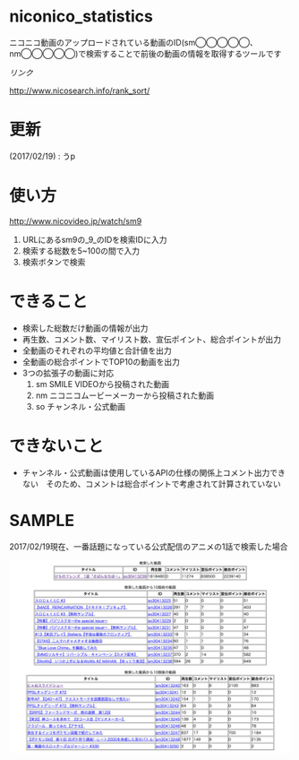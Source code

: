 # niconico_statistics
ニコニコ動画のアップロードされている動画のID(sm◯◯◯◯◯、nm◯◯◯◯◯)で検索することで前後の動画の情報を取得するツールです


_リンク_

http://www.nicosearch.info/rank_sort/

# 更新
(2017/02/19) : うp

# 使い方
http://www.nicovideo.jp/watch/sm9

1. URLにあるsm9の_9_のIDを検索IDに入力
2. 検索する総数を5~100の間で入力
3. 検索ボタンで検索

# できること
* 検索した総数だけ動画の情報が出力
* 再生数、コメント数、マイリスト数、宣伝ポイント、総合ポイントが出力
* 全動画のそれぞれの平均値と合計値を出力
* 全動画の総合ポイントでTOP10の動画を出力
* 3つの拡張子の動画に対応
    1. sm  SMILE VIDEOから投稿された動画
    2. nm  ニコニコムービーメーカーから投稿された動画
    3. so  チャンネル・公式動画

# できないこと
* チャンネル・公式動画は使用しているAPIの仕様の関係上コメント出力できない　そのため、コメントは総合ポイントで考慮されて計算されていない

# SAMPLE
2017/02/19現在、一番話題になっている公式配信のアニメの1話で検索した場合

![Alt text](/image/sample.png)

